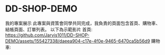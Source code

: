 # DD-SHOP-DEMO
我的專案展示
此專案與資策會同學共同完成，我負責的頁面包含首頁、購物車、結帳頁面、訂單列表。
以下為示範影片
首頁:
https://github.com/Jarvis1011/DD-SHOP-DEMO/assets/155427338/daeea904-c17e-4f0e-9465-6470ca5b56d9
購物車:


